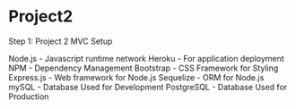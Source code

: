 # Project2

Step 1: Project 2 MVC Setup 

Node.js - Javascript runtime network
Heroku - For application deployment
NPM - Dependency Management
Bootstrap - CSS Framework for Styling
Express.js - Web framework for Node.js
Sequelize - ORM for Node.js
mySQL - Database Used for Development
PostgreSQL - Database Used for Production
